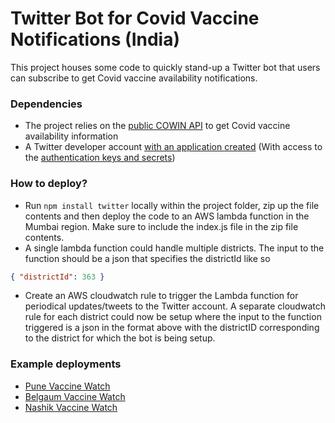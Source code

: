 # Twitter Bot for Covid Vaccine Notifications (India)

This project houses some code to quickly stand-up a Twitter bot that users can subscribe to get Covid vaccine availability notifications. 

### Dependencies
- The project relies on the [public COWIN API](https://apisetu.gov.in/public/marketplace/api/cowin/cowin-public-v2) to get Covid vaccine availability information
- A Twitter developer account [with an application created](https://developer.twitter.com/en/docs/apps/overview) (With access to the [authentication keys and secrets](https://github.com/snehil/CovidVaccineTwitterBotIndia/blob/main/index.js#L33-L36))

### How to deploy?
- Run `npm install twitter` locally within the project folder, zip up the file contents and then deploy the code to an AWS lambda function in the Mumbai region. Make sure to include the index.js file in the zip file contents. 
- A single lambda function could handle multiple districts. The input to the function should be a json that specifies the districtId like so
```json
{ "districtId": 363 }
```
- Create an AWS cloudwatch rule to trigger the Lambda function for periodical updates/tweets to the Twitter account. A separate cloudwatch rule for each district could now be setup where the input to the function triggered is a json in the format above with the districtID corresponding to the district for which the bot is being setup. 

### Example deployments 
- [Pune Vaccine Watch](https://twitter.com/punevaccinewat1) 
- [Belgaum Vaccine Watch](https://twitter.com/BgmVaccineWatch)
- [Nashik Vaccine Watch](https://twitter.com/nashikvaccinew1)
